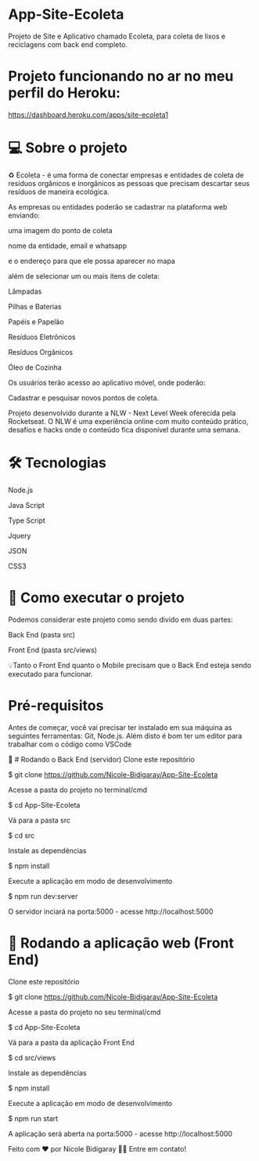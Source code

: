 # App-Site-Ecoleta
Projeto de Site e Aplicativo chamado Ecoleta, para coleta de lixos e reciclagens com back end completo.

# Projeto funcionando no ar no meu perfil do Heroku:
https://dashboard.heroku.com/apps/site-ecoleta1

# 💻 Sobre o projeto

♻️ Ecoleta - é uma forma de conectar empresas e entidades de coleta de resíduos orgânicos e inorgânicos as pessoas que precisam descartar seus resíduos de maneira ecológica.

As empresas ou entidades poderão se cadastrar na plataforma web enviando:

uma imagem do ponto de coleta

nome da entidade, email e whatsapp

e o endereço para que ele possa aparecer no mapa

além de selecionar um ou mais ítens de coleta:

Lâmpadas

Pilhas e Baterias

Papéis e Papelão

Resíduos Eletrônicos

Resíduos Orgânicos

Óleo de Cozinha

Os usuários terão acesso ao aplicativo móvel, onde poderão:

Cadastrar e pesquisar novos pontos de coleta.

Projeto desenvolvido durante a NLW - Next Level Week oferecida pela Rocketseat. 
O NLW é uma experiência online com muito conteúdo prático, desafios e hacks onde o conteúdo fica disponível durante uma semana.

# 🛠 Tecnologias

Node.js

Java Script

Type Script

Jquery

JSON

CSS3

# 🚀 Como executar o projeto

Podemos considerar este projeto como sendo divido em duas partes:

Back End (pasta src)

Front End (pasta src/views)

💡Tanto o Front End quanto o Mobile precisam que o Back End esteja sendo executado para funcionar.

# Pré-requisitos

Antes de começar, você vai precisar ter instalado em sua máquina as seguintes ferramentas: Git, Node.js.
Além disto é bom ter um editor para trabalhar com o código como VSCode

🎲 # Rodando o Back End (servidor)
Clone este repositório

$ git clone https://github.com/Nicole-Bidigaray/App-Site-Ecoleta

Acesse a pasta do projeto no terminal/cmd

$ cd App-Site-Ecoleta

Vá para a pasta src

$ cd src

Instale as dependências

$ npm install

Execute a aplicação em modo de desenvolvimento

$ npm run dev:server

O servidor inciará na porta:5000 - acesse http://localhost:5000 

# 🧭 Rodando a aplicação web (Front End)
Clone este repositório

$ git clone https://github.com/Nicole-Bidigaray/App-Site-Ecoleta

Acesse a pasta do projeto no seu terminal/cmd

$ cd App-Site-Ecoleta

Vá para a pasta da aplicação Front End

$ cd src/views

Instale as dependências

$ npm install

Execute a aplicação em modo de desenvolvimento

$ npm run start

A aplicação será aberta na porta:5000 - acesse http://localhost:5000

Feito com ❤️ por Nicole Bidigaray 👋🏽 Entre em contato!
